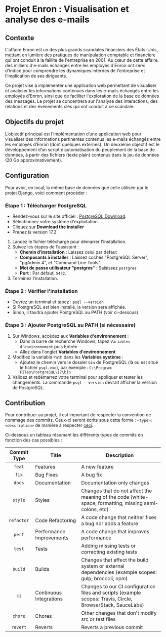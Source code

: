 # Projet Enron : Visualisation et analyse des e-mails

## Contexte

L'affaire Enron est un des plus grands scandales financiers des États-Unis, mettant en lumière des pratiques de manipulation comptable et financière qui ont conduit à la faillite de l'entreprise en 2001. Au cœur de cette affaire, des milliers d'e-mails échangés entre les employés d'Enron ont servi d'indice pour comprendre les dynamiques internes de l'entreprise et l'implication de ses dirigeants.

Ce projet vise à implémenter une application web permettant de visualiser et analyser les informations contenues dans les e-mails échangés entre les employés d'Enron, ainsi que de faciliter l'exploration de la base de données des messages. Le projet se concentrera sur l'analyse des interactions, des relations et des événements clés qui ont conduit à ce scandale.

## Objectifs du projet

L’objectif principal est l'implémentation d’une application web pour visualiser des informations pertinentes contenus les e-mails échangés entre les employés d’Enron (dont quelques externes).
Un deuxième objectif est le développement d’un script d’automatisation du peuplement de la base de données, à partir des fichiers (texte plain) contenus dans le jeu de données (20 Go approximativement).

## Configuration

Pour avoir, en local, la même base de données que celle utilisée par le projet Django, voici comment procéder :

### Étape 1 : Télécharger PostgreSQL

- Rendez-vous sur le site officiel : [PostgreSQL Download](https://www.postgresql.org/download/).
- Sélectionnez votre système d'exploitation.
- Cliquez sur **Download the installer**
- Prenez la version 17.2
1. Lancez le fichier téléchargé pour démarrer l'installation.
2. Suivez les étapes de l'assistant :
   - **Chemin d’installation** : Laissez celui par défaut
   - **Composants à installer** : Laissez cochés "PostgreSQL Server", "pgAdmin 4", et "Command Line Tools".
   - **Mot de passe utilisateur "postgres"** : Saisissez `postgres`
   - **Port** : Par défaut, `5432`.
3. Terminez l'installation.

### Étape 2 : Vérifier l'installation
- Ouvrez un terminal et tapez :
  `psql --version`
- Si PostgreSQL est bien installé, la version sera affichée.
- Sinon, il faudra ajouter PostgreSQL au PATH (voir ci-dessous)

### Étape 3 : Ajouter PostgreSQL au PATH (si nécessaire)

1. Sur Windows, accédez aux **Variables d'environnement** :
   - Dans la barre de recherche Windows, tapez `Variables d'environnement` puis Entrée
   - Allez dans l'onglet **Variables d'environnement**
2. Modifiez la variable `Path` dans les **Variables système** :
   - Ajoutez le chemin vers le dossier `bin` de PostgreSQL (là où est situé le fichier `psql.exe`), par exemple :
    `C:\Program Files\PostgreSQL\17\bin`
3. Validez et redémarrez votre terminal pour appliquer et tester les changements. La commande `psql --version` devrait afficher la version de PostgreSQL.

## Contribution

Pour contribuer au projet, il est important de respecter la convention de nommage des commits.
Ceux-ci seront écrits sous cette forme : `<type>: <description>` de manière à respecter [ceci](https://www.conventionalcommits.org/en/v1.0.0/).

Ci-dessous un tableau résumant les différents types de commits en fonction des cas possibles :

| Commit Type  | Title                    | Description                                                                                                 |
|:------------:|--------------------------|-------------------------------------------------------------------------------------------------------------|
|    `feat`    | Features                 | A new feature                                                                                               |
|     `fix`    | Bug Fixes                | A bug fix                                                                                                   |
|    `docs`    | Documentation            | Documentation only changes                                                                                  |
|   `style`    | Styles                   | Changes that do not affect the meaning of the code (white-space, formatting, missing semi-colons, etc)      |
|  `refactor`  | Code Refactoring         | A code change that neither fixes a bug nor adds a feature                                                   |
|    `perf`    | Performance Improvements | A code change that improves performance                                                                     |
|    `test`    | Tests                    | Adding missing tests or correcting existing tests                                                           |
|    `build`   | Builds                   | Changes that affect the build system or external dependencies (example scopes: gulp, broccoli, npm)         |
|     `ci`     | Continuous Integrations  | Changes to our CI configuration files and scripts (example scopes: Travis, Circle, BrowserStack, SauceLabs) |
|    `chore`   | Chores                   | Other changes that don't modify src or test files                                                           |
|   `revert`   | Reverts                  | Reverts a previous commit                                                                                   |
